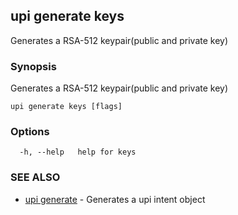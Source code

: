 ## upi generate keys

Generates a RSA-512 keypair(public and private key)

### Synopsis

Generates a RSA-512 keypair(public and private key)

```
upi generate keys [flags]
```

### Options

```
  -h, --help   help for keys
```

### SEE ALSO

* [upi generate](upi_generate.md)	 - Generates a upi intent object

